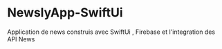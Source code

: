 # NewslyApp-SwiftUi
Application de news construis avec SwiftUi , Firebase  et l'integration des API News
